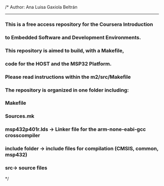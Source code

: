 /* Author: Ana Luisa Gaxiola Beltrán

************************************************
### This is a free access repository for the Coursera Introduction
### to Embedded Software and Development Environments.

### This repository is aimed to build, with a Makefile, 
### code for the HOST and the MSP32 Platform.
### Please read instructions within the m2/src/Makefile


### The repository is organized in one folder including:
###      Makefile
###      Sources.mk
###      msp432p401r.lds -> Linker file for the arm-none-eabi-gcc crosscompiler
###      include folder -> include files for compilation (CMSIS, common, msp432)
###      src-> source files
*/


